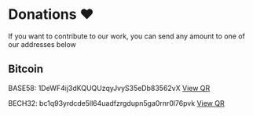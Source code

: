 # Donations ❤️
If you want to contribute to our work, you can send any amount to one of our addresses below 

## Bitcoin
BASE58: 1DeWF4ij3dKQUQUzqyJvyS35eDb83562vX [View QR](https://www.blockchain.com/btc/address/1DeWF4ij3dKQUQUzqyJvyS35eDb83562vX)

BECH32: bc1q93yrdcde5ll64uadfzrgdupn5ga0rnr0l76pvk [View QR](https://www.blockchain.com/btc/address/bc1q93yrdcde5ll64uadfzrgdupn5ga0rnr0l76pvk)
